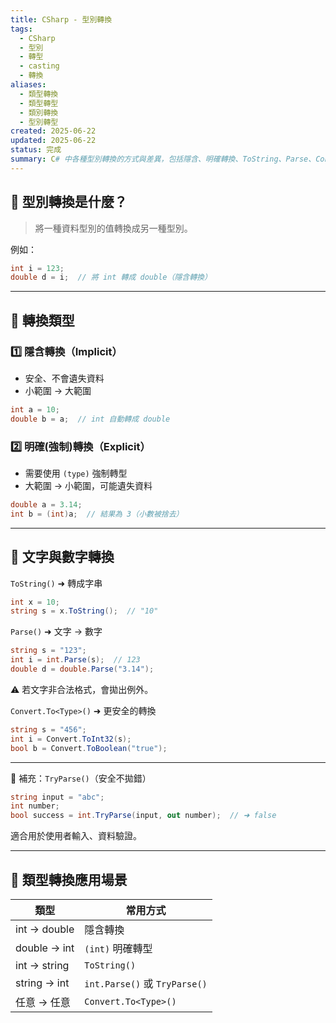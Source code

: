 ```yaml
---
title: CSharp - 型別轉換
tags:
  - CSharp
  - 型別
  - 轉型
  - casting
  - 轉換
aliases:
  - 類型轉換
  - 類型轉型
  - 類別轉換
  - 型別轉型
created: 2025-06-22
updated: 2025-06-22
status: 完成
summary: C# 中各種型別轉換的方式與差異，包括隱含、明確轉換、ToString、Parse、Convert 等常用方法。
---
```

## 🧠 型別轉換是什麼？

>將一種資料型別的值轉換成另一種型別。

例如：
```csharp
int i = 123;
double d = i;  // 將 int 轉成 double（隱含轉換）
```

---
## 🔄 轉換類型

### 1️⃣ 隱含轉換（Implicit）

- 安全、不會遺失資料
- 小範圍 → 大範圍
```csharp
int a = 10;
double b = a;  // int 自動轉成 double
```

### 2️⃣ 明確(強制)轉換（Explicit）

- 需要使用 `(type)` 強制轉型
- 大範圍 → 小範圍，可能遺失資料

```csharp
double a = 3.14;
int b = (int)a;  // 結果為 3（小數被捨去）
```

---

## 🔢 文字與數字轉換

`ToString()` ➜ 轉成字串
```csharp
int x = 10;
string s = x.ToString();  // "10"
```

`Parse()` ➜ 文字 → 數字
```csharp
string s = "123";
int i = int.Parse(s);  // 123
double d = double.Parse("3.14");
```
⚠ 若文字非合法格式，會拋出例外。

`Convert.To<Type>()` ➜ 更安全的轉換
```csharp
string s = "456";
int i = Convert.ToInt32(s);
bool b = Convert.ToBoolean("true");
```

---
📌 補充：`TryParse()`（安全不拋錯）
```csharp
string input = "abc";
int number;
bool success = int.TryParse(input, out number);  // ➜ false
```
適合用於使用者輸入、資料驗證。

---
## 🧠 類型轉換應用場景

|類型|常用方式|
|---|---|
|int → double|隱含轉換|
|double → int|`(int)` 明確轉型|
|int → string|`ToString()`|
|string → int|`int.Parse()` 或 `TryParse()`|
|任意 → 任意|`Convert.To<Type>()`|
